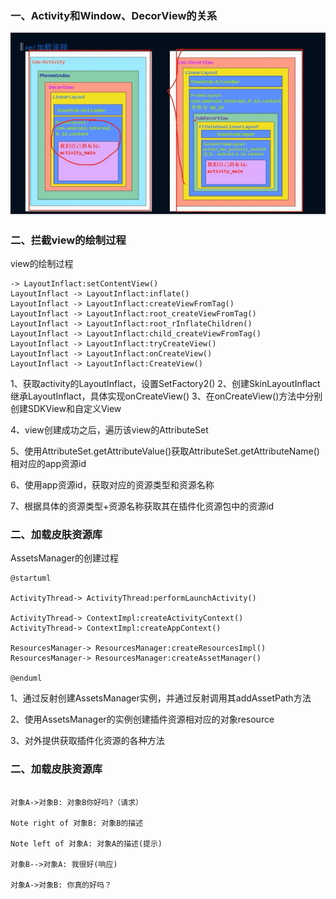 ### 一、Activity和Window、DecorView的关系

![关系图](picture/activity_window_decorview.png)

### 二、拦截view的绘制过程

view的绘制过程

```sequence
-> LayoutInflact:setContentView()
LayoutInflact -> LayoutInflact:inflate()
LayoutInflact -> LayoutInflact:createViewFromTag()
LayoutInflact -> LayoutInflact:root_createViewFromTag()
LayoutInflact -> LayoutInflact:root_rInflateChildren()
LayoutInflact -> LayoutInflact:child_createViewFromTag()
LayoutInflact -> LayoutInflact:tryCreateView()
LayoutInflact -> LayoutInflact:onCreateView()
LayoutInflact -> LayoutInflact:CreateView()
```

1、获取activity的LayoutInflact，设置SetFactory2()
2、创建SkinLayoutInflact继承LayoutInflact，具体实现onCreateView()
3、在onCreateView()方法中分别创建SDKView和自定义View

4、view创建成功之后，遍历该view的AttributeSet

5、使用AttributeSet.getAttributeValue()获取AttributeSet.getAttributeName()相对应的app资源id

6、使用app资源id，获取对应的资源类型和资源名称

7、根据具体的资源类型+资源名称获取其在插件化资源包中的资源id

### 二、加载皮肤资源库

AssetsManager的创建过程

```sequence
@startuml

ActivityThread-> ActivityThread:performLaunchActivity()

ActivityThread-> ContextImpl:createActivityContext()
ActivityThread-> ContextImpl:createAppContext()

ResourcesManager-> ResourcesManager:createResourcesImpl()
ResourcesManager-> ResourcesManager:createAssetManager()

@enduml
```

1、通过反射创建AssetsManager实例，并通过反射调用其addAssetPath方法

2、使用AssetsManager的实例创建插件资源相对应的对象resource

3、对外提供获取插件化资源的各种方法

### 二、加载皮肤资源库

```sequence

对象A->对象B: 对象B你好吗?（请求）

Note right of 对象B: 对象B的描述

Note left of 对象A: 对象A的描述(提示)

对象B-->对象A: 我很好(响应)

对象A->对象B: 你真的好吗？

```